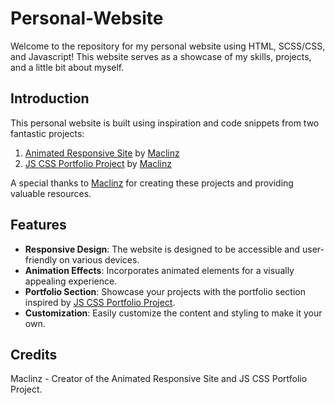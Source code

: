 # Personal-Website
Welcome to the repository for my personal website using HTML, SCSS/CSS, and Javascript! This website serves as a showcase of my skills, projects, and a little bit about myself.

## Introduction

This personal website is built using inspiration and code snippets from two fantastic projects:

1. [Animated Responsive Site](https://github.com/Maclinz/animated_responsive_site) by [Maclinz](https://github.com/Maclinz)
2. [JS CSS Portfolio Project](https://github.com/Maclinz/JS_CSS_PortfolioProject) by [Maclinz](https://github.com/Maclinz)

A special thanks to [Maclinz](https://github.com/Maclinz) for creating these projects and providing valuable resources.

## Features

- **Responsive Design**: The website is designed to be accessible and user-friendly on various devices.
- **Animation Effects**: Incorporates animated elements for a visually appealing experience.
- **Portfolio Section**: Showcase your projects with the portfolio section inspired by [JS CSS Portfolio Project](https://github.com/Maclinz/JS_CSS_PortfolioProject).
- **Customization**: Easily customize the content and styling to make it your own.

## Credits
Maclinz - Creator of the Animated Responsive Site and JS CSS Portfolio Project.
